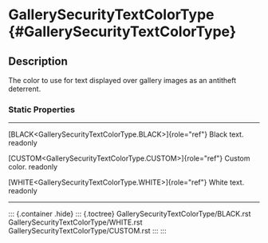 GallerySecurityTextColorType {#GallerySecurityTextColorType}
============================

Description
-----------

The color to use for text displayed over gallery images as an antitheft
deterrent.

### Static Properties

  ------------------------------------------------------------- --------------
  [BLACK\<GallerySecurityTextColorType.BLACK\>]{role="ref"}     Black text.
  readonly                                                      

  [CUSTOM\<GallerySecurityTextColorType.CUSTOM\>]{role="ref"}   Custom color.
  readonly                                                      

  [WHITE\<GallerySecurityTextColorType.WHITE\>]{role="ref"}     White text.
  readonly                                                      
  ------------------------------------------------------------- --------------

::: {.container .hide}
::: {.toctree}
GallerySecurityTextColorType/BLACK.rst
GallerySecurityTextColorType/WHITE.rst
GallerySecurityTextColorType/CUSTOM.rst
:::
:::
